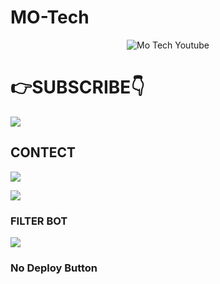 # MO-Tech

<p align="center">
<img src="https://telegra.ph/file/99f34c15f9a1d86986fac.jpg" alt="Mo Tech Youtube">

# 👉SUBSCRIBE👇

<a href="https://youtube.com/channel/UCmGBpXoM-OEm-FacOccVKgQ"><img src="https://img.shields.io/badge/SUBSCRIBE%20MY-CHANNEL-red.svg?logo=Youtube"></a>

## CONTECT

<a href="https://www.instagram.com/motech._"><img src="https://img.shields.io/badge/FOLLOW%20ON-INSTAGRAM-red.svg?logo=INSTAGRAM"></a>


<a href="https://telegram.dog/mo_Tech_youtube"><img src="https://img.shields.io/badge/FOLLOW%20ON-TELEGRAM-red.svg?logo=TELEGRAM"></a>


### FILTER BOT

<a href="https://telegram.dog/Filters_Ro_Bot"><img src="https://img.shields.io/badge/USE%20FULL-BOT-red.svg?logo=TELEGRAM"></a>

### No Deploy Button 



